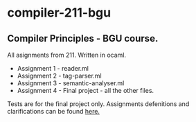 # compiler-211-bgu
## Compiler Principles - BGU course.
All asignments from 211. Written in ocaml.
- Assignment 1 - reader.ml 
- Assignment 2 - tag-parser.ml
- Assignment 3 - semantic-analyser.ml
- Assignment 4 - Final project - all the other files.

Tests are for the final project only.
Assignments defenitions and clarifications can be found [here.](https://www.cs.bgu.ac.il/~comp211/Assignments)
